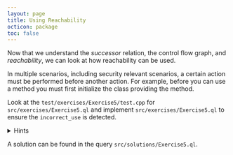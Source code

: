 ```yaml
---
layout: page
title: Using Reachability
octicon: package
toc: false
---
```


Now that we understand the _successor_ relation, the control flow graph, and _reachability_, we can look at how reachability can be used.

In multiple scenarios, including security relevant scenarios, a certain action must be performed before another action.
For example, before you can use a method you must first initialize the class providing the method.

Look at the `test/exercises/Exercise5/test.cpp` for `src/exercises/Exercise5.ql` and implement `src/exercises/Exercise5.ql` to ensure the `incorrect_use` is detected.

<details>
<summary>Hints</summary>

For all correct uses, the `some_action` method access is reachable from the `init` function call.

</details>

A solution can be found in the query `src/solutions/Exercise5.ql`.
